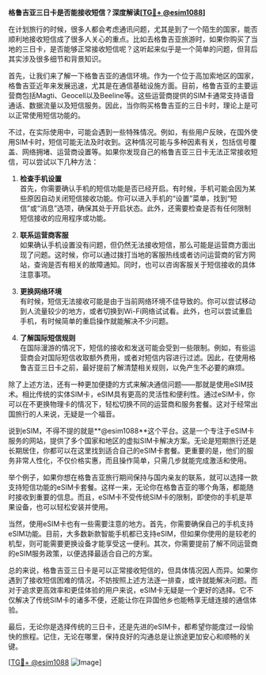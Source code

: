 **格鲁吉亚三日卡是否能接收短信？深度解读[[TG💪+ @esim1088](https://t.me/s/esim1088)]**

在计划旅行的时候，很多人都会考虑通讯问题，尤其是到了一个陌生的国家，能否顺利地接收短信成了很多人关心的重点。比如去格鲁吉亚旅游时，如果你购买了当地的三日卡，是否能够正常接收短信呢？这听起来似乎是一个简单的问题，但背后其实涉及很多细节和背景知识。

首先，让我们来了解一下格鲁吉亚的通信环境。作为一个位于高加索地区的国家，格鲁吉亚近年来发展迅速，尤其是在通信基础设施方面。目前，格鲁吉亚的主要运营商包括Magti、Geocell以及Beeline等。这些运营商提供的SIM卡通常支持语音通话、数据流量以及短信服务。因此，当你购买格鲁吉亚的三日卡时，理论上是可以正常使用短信功能的。

不过，在实际使用中，可能会遇到一些特殊情况。例如，有些用户反映，在国外使用SIM卡时，短信可能无法及时收到。这种情况可能与多种因素有关，包括信号覆盖、网络拥堵、运营商设置等。如果你发现自己的格鲁吉亚三日卡无法正常接收短信，可以尝试以下几种方法：

1. **检查手机设置**  
   首先，你需要确认手机的短信功能是否已经开启。有时候，手机可能会因为某些原因自动关闭短信接收功能。你可以进入手机的“设置”菜单，找到“短信”或“消息”选项，确保其处于开启状态。此外，还需要检查是否有任何限制短信接收的应用程序或功能。

2. **联系运营商客服**  
   如果确认手机设置没有问题，但仍然无法接收短信，那么可能是运营商方面出现了问题。这时候，你可以通过拨打当地的客服热线或者访问运营商的官方网站，查询是否有相关的故障通知。同时，也可以咨询客服关于短信接收的具体注意事项。

3. **更换网络环境**  
   有时候，短信无法接收可能是由于当前网络环境不佳导致的。你可以尝试移动到人流量较少的地方，或者切换到Wi-Fi网络试试看。此外，也可以尝试重启手机，有时候简单的重启操作就能解决不少问题。

4. **了解国际短信规则**  
   在国际漫游的情况下，短信的接收和发送可能会受到一些限制。例如，有些运营商会对国际短信收取额外费用，或者对短信内容进行过滤。因此，在使用格鲁吉亚三日卡之前，最好提前了解清楚相关规则，以免产生不必要的麻烦。

除了上述方法，还有一种更加便捷的方式来解决通信问题——那就是使用eSIM技术。相比传统的实体SIM卡，eSIM具有更高的灵活性和便利性。通过eSIM卡，你可以在不更换物理卡的情况下，轻松切换不同的运营商和服务套餐。这对于经常出国旅行的人来说，无疑是一个福音。

说到eSIM，不得不提的就是**@esim1088**这个平台。这是一个专注于eSIM卡服务的网站，提供了多个国家和地区的虚拟SIM卡解决方案。无论是短期旅行还是长期居住，你都可以在这里找到适合自己的eSIM卡套餐。更重要的是，他们的服务非常人性化，不仅价格实惠，而且操作简单，只需几步就能完成激活和使用。

举个例子，如果你想在格鲁吉亚旅行期间保持与国内亲友的联系，就可以选择一款支持短信功能的eSIM卡套餐。这样一来，无论你在格鲁吉亚的哪个角落，都能随时接收到重要的信息。而且，eSIM卡不受传统SIM卡的限制，即使你的手机是苹果设备，也可以轻松安装并使用。

当然，使用eSIM卡也有一些需要注意的地方。首先，你需要确保自己的手机支持eSIM功能。目前，大多数新款智能手机都已支持eSIM，但如果你使用的是较老的机型，则可能需要更换设备才能享受这一便利。其次，你需要提前了解不同运营商的eSIM服务政策，以便选择最适合自己的方案。

总的来说，格鲁吉亚三日卡是可以正常接收短信的，但具体情况因人而异。如果你遇到了接收短信困难的情况，不妨按照上述方法逐一排查，或许就能解决问题。而对于追求更高效率和更佳体验的用户来说，eSIM卡无疑是一个更好的选择。它不仅解决了传统SIM卡的诸多不便，还能让你在异国他乡也能畅享无缝连接的通信体验。

最后，无论你是选择传统的三日卡，还是先进的eSIM卡，都希望你能度过一段愉快的旅程。记住，无论在哪里，保持良好的沟通总是让旅途更加安心和顺畅的关键。

[[TG💪+ @esim1088](https://t.me/s/esim1088) ![Image](https://i.postimg.cc/4NQfJmqS/Snipaste-2025-05-13-00-14-12.png)]